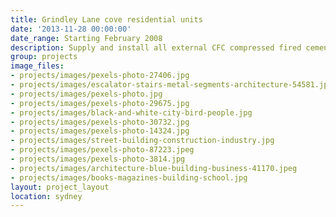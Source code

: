 ```yaml
---
title: Grindley Lane cove residential units
date: '2013-11-28 00:00:00'
date_range: Starting February 2008
description: Supply and install all external CFC compressed fired cement system.
group: projects
image_files:
- projects/images/pexels-photo-27406.jpg
- projects/images/escalator-stairs-metal-segments-architecture-54581.jpeg
- projects/images/pexels-photo.jpg
- projects/images/pexels-photo-29675.jpg
- projects/images/black-and-white-city-bird-people.jpg
- projects/images/pexels-photo-30732.jpg
- projects/images/pexels-photo-14324.jpg
- projects/images/street-building-construction-industry.jpg
- projects/images/pexels-photo-87223.jpeg
- projects/images/pexels-photo-3814.jpg
- projects/images/architecture-blue-building-business-41170.jpeg
- projects/images/books-magazines-building-school.jpg
layout: project_layout
location: sydney
---
```

